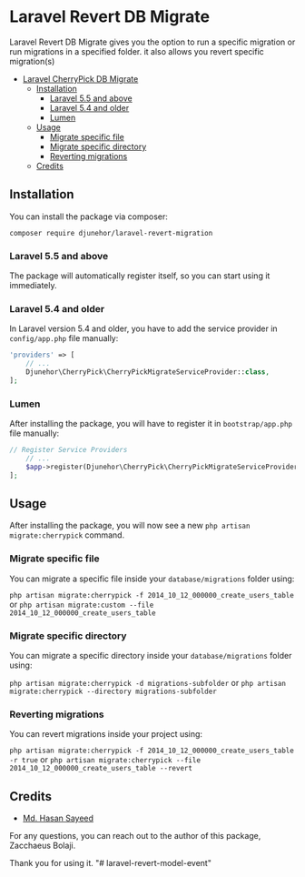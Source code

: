 # Laravel Revert DB Migrate

Laravel Revert DB Migrate gives you the option to run a specific migration or run migrations in a specified folder. it also allows you revert specific migration(s)

- [Laravel CherryPick DB Migrate](#laravel-custom-db-migrate)
    - [Installation](#installation)
        - [Laravel 5.5 and above](#laravel-55-and-above)
        - [Laravel 5.4 and older](#laravel-54-and-older)
        - [Lumen](#lumen)
    - [Usage](#usage)
        - [Migrate specific file](#migrate-specific-file)
        - [Migrate specific directory](#migrate-specific-directory)
        - [Reverting migrations](#reverting-migrations)
    - [Credits](#credits)

## Installation

You can install the package via composer:

```shell
composer require djunehor/laravel-revert-migration
```

### Laravel 5.5 and above

The package will automatically register itself, so you can start using it immediately.

### Laravel 5.4 and older

In Laravel version 5.4 and older, you have to add the service provider in `config/app.php` file manually:

```php
'providers' => [
    // ...
    Djunehor\CherryPick\CherryPickMigrateServiceProvider::class,
];
```
### Lumen

After installing the package, you will have to register it in `bootstrap/app.php` file manually:
```php
// Register Service Providers
    // ...
    $app->register(Djunehor\CherryPick\CherryPickMigrateServiceProvider::class);
];
```

## Usage

After installing the package, you will now see a new ```php artisan migrate:cherrypick``` command.

### Migrate specific file

You can migrate a specific file inside your `database/migrations` folder using:

```php artisan migrate:cherrypick -f 2014_10_12_000000_create_users_table``` or ```php artisan migrate:custom --file 2014_10_12_000000_create_users_table```

### Migrate specific directory

You can migrate a specific directory inside your `database/migrations` folder using:

```php artisan migrate:cherrypick -d migrations-subfolder``` or ```php artisan migrate:cherrypick --directory migrations-subfolder```

### Reverting migrations

You can revert migrations inside your project using:

```php artisan migrate:cherrypick -f 2014_10_12_000000_create_users_table -r true``` or ```php artisan migrate:cherrypick --file 2014_10_12_000000_create_users_table --revert```

## Credits

- [Md. Hasan Sayeed](https://github.com/nilpahar)

 For any questions, you can reach out to the author of this package, Zacchaeus Bolaji.

 Thank you for using it.
"# laravel-revert-model-event" 
